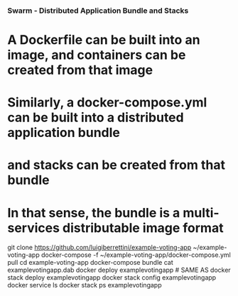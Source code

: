 ### Swarm - Distributed Application Bundle and Stacks
# A Dockerfile can be built into an image, and containers can be created from that image
# Similarly, a docker-compose.yml can be built into a distributed application bundle
# and stacks can be created from that bundle
# In that sense, the bundle is a multi-services distributable image format
git clone https://github.com/luigiberrettini/example-voting-app ~/example-voting-app
docker-compose -f ~/example-voting-app/docker-compose.yml pull
cd example-voting-app
docker-compose bundle
cat examplevotingapp.dab
docker deploy examplevotingapp # SAME AS docker stack deploy examplevotingapp
docker stack config examplevotingapp
docker service ls
docker stack ps examplevotingapp